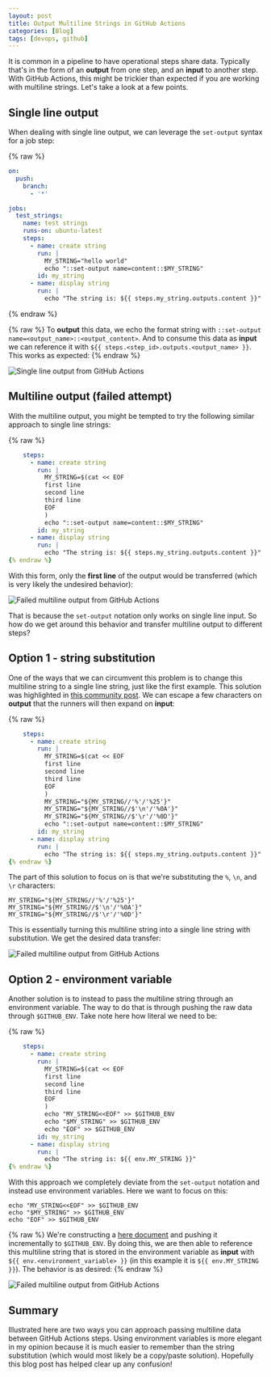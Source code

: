 ```yaml
---
layout: post
title: Output Multiline Strings in GitHub Actions
categories: [Blog]
tags: [devops, github]
---
```


It is common in a pipeline to have operational steps share data. Typically that's in the form of an **output** from one step, and an **input** to another step. With GitHub Actions, this might be trickier than expected if you are working with multiline strings. Let's take a look at a few points.

## Single line output

When dealing with single line output, we can leverage the `set-output` syntax for a job step:

{% raw %}
```yaml
on:
  push:
    branch:
      - '*'

jobs:
  test_strings:
    name: test strings
    runs-on: ubuntu-latest
    steps:
      - name: create string
        run: |
          MY_STRING="hello world"
          echo "::set-output name=content::$MY_STRING"
        id: my_string
      - name: display string
        run: |
          echo "The string is: ${{ steps.my_string.outputs.content }}"
```
{% endraw %}

{% raw %}
To **output** this data, we echo the format string with  `::set-output name=<output_name>::<output_content>`. And to consume this data as **input** we can reference it with `${{ steps.<step_id>.outputs.<output_name> }}`. This works as expected:
{% endraw %}

![Single line output from GitHub Actions](/images/github-actions-1.png)

## Multiline output (failed attempt)

With the multiline output, you might be tempted to try the following similar approach to single line strings:

{% raw %}
```yaml
    steps:
      - name: create string
        run: |
          MY_STRING=$(cat << EOF
          first line
          second line
          third line
          EOF
          )
          echo "::set-output name=content::$MY_STRING"
        id: my_string
      - name: display string
        run: |
          echo "The string is: ${{ steps.my_string.outputs.content }}"
{% endraw %}
```

With this form, only the **first line** of the output would be transferred (which is very likely the undesired behavior):

![Failed multiline output from GitHub Actions](/images/github-actions-2.png)

That is because the `set-output` notation only works on single line input. So how do we get around this behavior and transfer multiline output to different steps?

## Option 1 - string substitution

One of the ways that we can circumvent this problem is to change this multiline string to a single line string, just like the first example. This solution was highlighted in [this community post](https://github.community/t/set-output-truncates-multiline-strings/16852). We can escape a few characters on **output** that the runners will then expand on **input**:

{% raw %}
```yaml
    steps:
      - name: create string
        run: |
          MY_STRING=$(cat << EOF
          first line
          second line
          third line
          EOF
          )
          MY_STRING="${MY_STRING//'%'/'%25'}"
          MY_STRING="${MY_STRING//$'\n'/'%0A'}"
          MY_STRING="${MY_STRING//$'\r'/'%0D'}"
          echo "::set-output name=content::$MY_STRING"
        id: my_string
      - name: display string
        run: |
          echo "The string is: ${{ steps.my_string.outputs.content }}"
{% endraw %}
```

The part of this solution to focus on is that we're substituting the `%`, `\n`, and `\r` characters:

```
MY_STRING="${MY_STRING//'%'/'%25'}"
MY_STRING="${MY_STRING//$'\n'/'%0A'}"
MY_STRING="${MY_STRING//$'\r'/'%0D'}"
```

This is essentially turning this multiline string into a single line string with substitution. We get the desired data transfer:

![Failed multiline output from GitHub Actions](/images/github-actions-3.png)

## Option 2 - environment variable

Another solution is to instead to pass the multiline string through an environment variable. The way to do that is through pushing the raw data through `$GITHUB_ENV`. Take note here how literal we need to be:

{% raw %}
```yaml
    steps:
      - name: create string
        run: |
          MY_STRING=$(cat << EOF
          first line
          second line
          third line
          EOF
          )
          echo "MY_STRING<<EOF" >> $GITHUB_ENV
          echo "$MY_STRING" >> $GITHUB_ENV
          echo "EOF" >> $GITHUB_ENV
        id: my_string
      - name: display string
        run: |
          echo "The string is: ${{ env.MY_STRING }}"
{% endraw %}
```

With this approach we completely deviate from the `set-output` notation and instead use environment variables. Here we want to focus on this:

```
echo "MY_STRING<<EOF" >> $GITHUB_ENV
echo "$MY_STRING" >> $GITHUB_ENV
echo "EOF" >> $GITHUB_ENV
```

{% raw %}
We're constructing a [here document](https://tldp.org/LDP/abs/html/here-docs.html) and pushing it incrementally to `$GITHUB_ENV`. By doing this, we are then able to reference this multiline string that is stored in the environment variable as **input** with `${{ env.<environment_variable> }}` (in this example it is `${{ env.MY_STRING }}`). The behavior is as desired:
{% endraw %}

![Failed multiline output from GitHub Actions](/images/github-actions-4.png)

## Summary

Illustrated here are two ways you can approach passing multiline data between GitHub Actions steps. Using environment variables is more elegant in my opinion because it is much easier to remember than the string substitution (which would most likely be a copy/paste solution). Hopefully this blog post has helped clear up any confusion!
